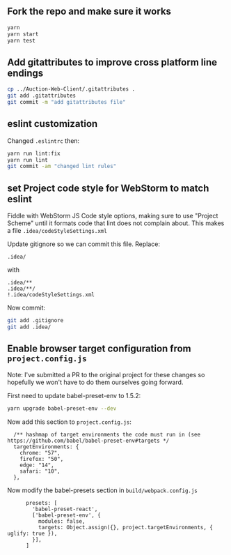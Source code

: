 
## Fork the repo and make sure it works

```bash
yarn
yarn start
yarn test
```

## Add gitattributes to improve cross platform line endings

```bash
cp ../Auction-Web-Client/.gitattributes .
git add .gitattributes
git commit -m "add gitattributes file"
```

## eslint customization

Changed `.eslintrc` then:

```bash
yarn run lint:fix
yarn run lint
git commit -am "changed lint rules"
```

## set Project code style for WebStorm to match eslint

Fiddle with WebStorm JS Code style options, making sure to use "Project Scheme" until it formats code that
lint does not complain about.  This makes a file `.idea/codeStyleSettings.xml`

Update gitignore so we can commit this file.  Replace:

```
.idea/
```

with

```
.idea/**
.idea/**/
!.idea/codeStyleSettings.xml
```

Now commit:

```bash
git add .gitignore
git add .idea/
```

## Enable browser target configuration from `project.config.js`

Note: I've submitted a PR to the original project for these changes so hopefully we won't have to do them ourselves going forward.

First need to update babel-preset-env to 1.5.2:

```bash
yarn upgrade babel-preset-env --dev
```

Now add this section to `project.config.js`:

```
  /** hashmap of target environments the code must run in (see https://github.com/babel/babel-preset-env#targets */
  targetEnvironments: {
    chrome: "57",
    firefox: "50",
    edge: "14",
    safari: "10",
  },
```

Now modify the babel-presets section in `build/webpack.config.js`

```
      presets: [
        'babel-preset-react',
        ['babel-preset-env', {
          modules: false,
          targets: Object.assign({}, project.targetEnvironments, { uglify: true }),
        }],
      ]
```
